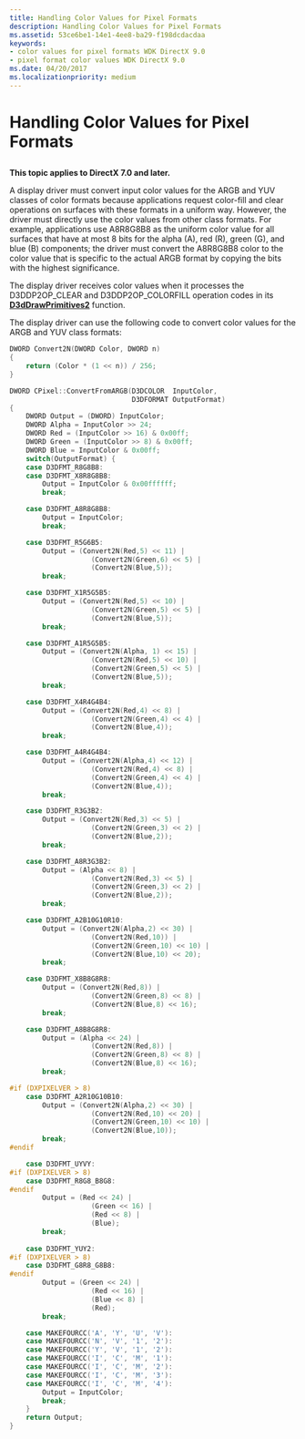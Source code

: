 ```yaml
---
title: Handling Color Values for Pixel Formats
description: Handling Color Values for Pixel Formats
ms.assetid: 53ce6be1-14e1-4ee8-ba29-f198dcdacdaa
keywords:
- color values for pixel formats WDK DirectX 9.0
- pixel format color values WDK DirectX 9.0
ms.date: 04/20/2017
ms.localizationpriority: medium
---
```


# Handling Color Values for Pixel Formats


## <span id="ddk_handling_color_values_for_pixel_formats_gg"></span><span id="DDK_HANDLING_COLOR_VALUES_FOR_PIXEL_FORMATS_GG"></span>


**This topic applies to DirectX 7.0 and later.**

A display driver must convert input color values for the ARGB and YUV classes of color formats because applications request color-fill and clear operations on surfaces with these formats in a uniform way. However, the driver must directly use the color values from other class formats. For example, applications use A8R8G8B8 as the uniform color value for all surfaces that have at most 8 bits for the alpha (A), red (R), green (G), and blue (B) components; the driver must convert the A8R8G8B8 color to the color value that is specific to the actual ARGB format by copying the bits with the highest significance.

The display driver receives color values when it processes the D3DDP2OP\_CLEAR and D3DDP2OP\_COLORFILL operation codes in its [**D3dDrawPrimitives2**](https://docs.microsoft.com/windows-hardware/drivers/ddi/content/d3dhal/nc-d3dhal-lpd3dhal_drawprimitives2cb) function.

The display driver can use the following code to convert color values for the ARGB and YUV class formats:

```cpp
DWORD Convert2N(DWORD Color, DWORD n)
{
    return (Color * (1 << n)) / 256;
}

DWORD CPixel::ConvertFromARGB(D3DCOLOR  InputColor,
                              D3DFORMAT OutputFormat)
{
    DWORD Output = (DWORD) InputColor;
    DWORD Alpha = InputColor >> 24;
    DWORD Red = (InputColor >> 16) & 0x00ff;
    DWORD Green = (InputColor >> 8) & 0x00ff;
    DWORD Blue = InputColor & 0x00ff;
    switch(OutputFormat) {
    case D3DFMT_R8G8B8:
    case D3DFMT_X8R8G8B8:
        Output = InputColor & 0x00ffffff;
        break;

    case D3DFMT_A8R8G8B8:
        Output = InputColor;
        break;

    case D3DFMT_R5G6B5:
        Output = (Convert2N(Red,5) << 11) | 
                    (Convert2N(Green,6) << 5) | 
                    (Convert2N(Blue,5));
        break;

    case D3DFMT_X1R5G5B5:
        Output = (Convert2N(Red,5) << 10) | 
                    (Convert2N(Green,5) << 5) | 
                    (Convert2N(Blue,5));
        break;

    case D3DFMT_A1R5G5B5:
        Output = (Convert2N(Alpha, 1) << 15) | 
                    (Convert2N(Red,5) << 10) | 
                    (Convert2N(Green,5) << 5) | 
                    (Convert2N(Blue,5));
        break;

    case D3DFMT_X4R4G4B4:
        Output = (Convert2N(Red,4) << 8) | 
                    (Convert2N(Green,4) << 4) | 
                    (Convert2N(Blue,4));
        break;

    case D3DFMT_A4R4G4B4:
        Output = (Convert2N(Alpha,4) << 12) |
                    (Convert2N(Red,4) << 8) | 
                    (Convert2N(Green,4) << 4) | 
                    (Convert2N(Blue,4));
        break;

    case D3DFMT_R3G3B2:
        Output = (Convert2N(Red,3) << 5) | 
                    (Convert2N(Green,3) << 2) | 
                    (Convert2N(Blue,2));
        break;

    case D3DFMT_A8R3G3B2:
        Output = (Alpha << 8) |
                    (Convert2N(Red,3) << 5) | 
                    (Convert2N(Green,3) << 2) | 
                    (Convert2N(Blue,2));
        break;

    case D3DFMT_A2B10G10R10:
        Output = (Convert2N(Alpha,2) << 30) |
                    (Convert2N(Red,10)) | 
                    (Convert2N(Green,10) << 10) | 
                    (Convert2N(Blue,10) << 20);
        break;

    case D3DFMT_X8B8G8R8:
        Output = (Convert2N(Red,8)) | 
                    (Convert2N(Green,8) << 8) | 
                    (Convert2N(Blue,8) << 16);
        break;

    case D3DFMT_A8B8G8R8:
        Output = (Alpha << 24) |
                    (Convert2N(Red,8)) | 
                    (Convert2N(Green,8) << 8) | 
                    (Convert2N(Blue,8) << 16);
        break;

#if (DXPIXELVER > 8)
    case D3DFMT_A2R10G10B10:
        Output = (Convert2N(Alpha,2) << 30) |
                    (Convert2N(Red,10) << 20) | 
                    (Convert2N(Green,10) << 10) | 
                    (Convert2N(Blue,10));
        break;
#endif

    case D3DFMT_UYVY:
#if (DXPIXELVER > 8)
    case D3DFMT_R8G8_B8G8:
#endif
        Output = (Red << 24) |
                    (Green << 16) |
                    (Red << 8) |
                    (Blue);
        break;
 
    case D3DFMT_YUY2:
#if (DXPIXELVER > 8)
    case D3DFMT_G8R8_G8B8:
#endif
        Output = (Green << 24) |
                    (Red << 16) |
                    (Blue << 8) |
                    (Red);
        break;

    case MAKEFOURCC('A', 'Y', 'U', 'V'):
    case MAKEFOURCC('N', 'V', '1', '2'):
    case MAKEFOURCC('Y', 'V', '1', '2'):
    case MAKEFOURCC('I', 'C', 'M', '1'):
    case MAKEFOURCC('I', 'C', 'M', '2'):
    case MAKEFOURCC('I', 'C', 'M', '3'):
    case MAKEFOURCC('I', 'C', 'M', '4'):
        Output = InputColor;
        break;
    }
    return Output;
}
```

 

 





